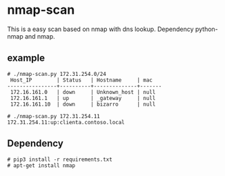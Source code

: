 # nmap-scan

This is a easy scan based on nmap with dns lookup. Dependency python-nmap and nmap. 

## example
```console
# ./nmap-scan.py 172.31.254.0/24
 Host_IP        | Status   | Hostname     | mac
----------------+----------+--------------+-------
 172.16.161.0   | down     | Unknown_host | null
 172.16.161.1   | up       | _gateway     | null
 172.16.161.10  | down     | bizarro      | null
```

```console
# ./nmap-scan.py 172.31.254.11
172.31.254.11:up:clienta.contoso.local
```

## Dependency
```console
# pip3 install -r requirements.txt
# apt-get install nmap
```